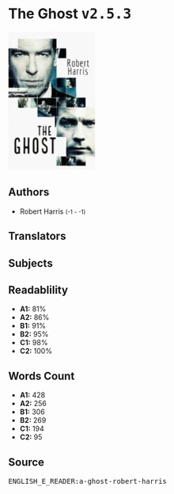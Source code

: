# The Ghost <kbd>v2.5.3</kbd>

![](./cover.medium.jpg "")

## Authors


 - Robert Harris <small>(-1 - -1)</small>

## Translators



## Subjects



## Readablility


 - **A1:** 81%
 - **A2:** 86%
 - **B1:** 91%
 - **B2:** 95%
 - **C1:** 98%
 - **C2:** 100%

## Words Count


 - **A1:** 428
 - **A2:** 256
 - **B1:** 306
 - **B2:** 269
 - **C1:** 194
 - **C2:** 95

## Source


<kbd>ENGLISH_E_READER:a-ghost-robert-harris</kbd>
